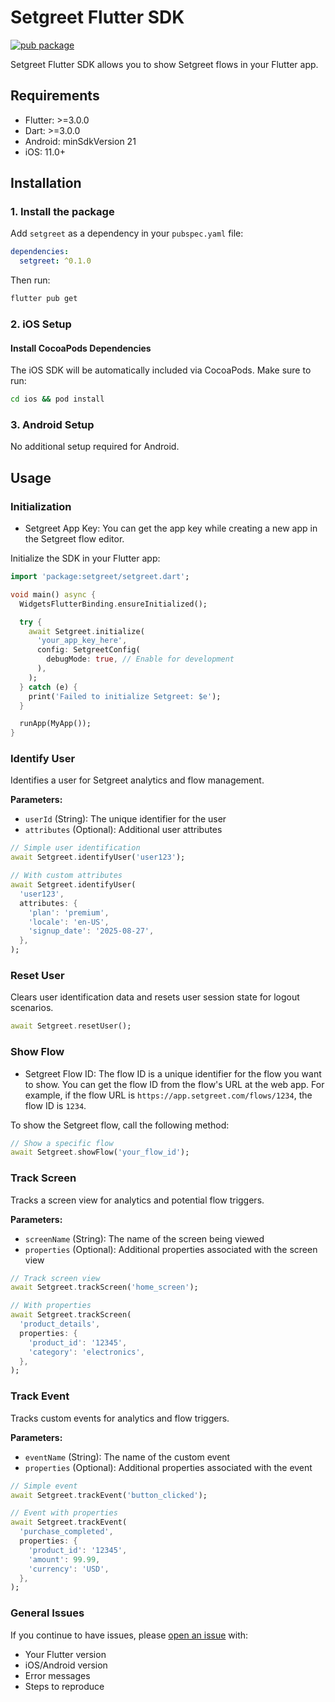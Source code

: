 # Setgreet Flutter SDK

[![pub package](https://img.shields.io/pub/v/setgreet.svg)](https://pub.dev/packages/setgreet)

Setgreet Flutter SDK allows you to show Setgreet flows in your Flutter app.

## Requirements

- Flutter: >=3.0.0
- Dart: >=3.0.0
- Android: minSdkVersion 21
- iOS: 11.0+

## Installation

### 1. Install the package

Add `setgreet` as a dependency in your `pubspec.yaml` file:

```yaml
dependencies:
  setgreet: ^0.1.0
```

Then run:

```bash
flutter pub get
```

### 2. iOS Setup

#### Install CocoaPods Dependencies

The iOS SDK will be automatically included via CocoaPods. Make sure to run:

```bash
cd ios && pod install
```

### 3. Android Setup

No additional setup required for Android.

## Usage

### Initialization

- Setgreet App Key: You can get the app key while creating a new app in the Setgreet flow editor.

Initialize the SDK in your Flutter app:

```dart
import 'package:setgreet/setgreet.dart';

void main() async {
  WidgetsFlutterBinding.ensureInitialized();

  try {
    await Setgreet.initialize(
      'your_app_key_here',
      config: SetgreetConfig(
        debugMode: true, // Enable for development
      ),
    );
  } catch (e) {
    print('Failed to initialize Setgreet: $e');
  }

  runApp(MyApp());
}
```

### Identify User

Identifies a user for Setgreet analytics and flow management.

**Parameters:**

- `userId` (String): The unique identifier for the user
- `attributes` (Optional): Additional user attributes

```dart
// Simple user identification
await Setgreet.identifyUser('user123');

// With custom attributes
await Setgreet.identifyUser(
  'user123',
  attributes: {
    'plan': 'premium',
    'locale': 'en-US',
    'signup_date': '2025-08-27',
  },
);
```

### Reset User

Clears user identification data and resets user session state for logout scenarios.

```dart
await Setgreet.resetUser();
```

### Show Flow

- Setgreet Flow ID: The flow ID is a unique identifier for the flow you want to show. You can get the flow ID from the flow's URL at the web app. For example, if the flow URL is `https://app.setgreet.com/flows/1234`, the flow ID is `1234`.

To show the Setgreet flow, call the following method:

```dart
// Show a specific flow
await Setgreet.showFlow('your_flow_id');
```

### Track Screen

Tracks a screen view for analytics and potential flow triggers.

**Parameters:**

- `screenName` (String): The name of the screen being viewed
- `properties` (Optional): Additional properties associated with the screen view

```dart
// Track screen view
await Setgreet.trackScreen('home_screen');

// With properties
await Setgreet.trackScreen(
  'product_details',
  properties: {
    'product_id': '12345',
    'category': 'electronics',
  },
);
```

### Track Event

Tracks custom events for analytics and flow triggers.

**Parameters:**

- `eventName` (String): The name of the custom event
- `properties` (Optional): Additional properties associated with the event

```dart
// Simple event
await Setgreet.trackEvent('button_clicked');

// Event with properties
await Setgreet.trackEvent(
  'purchase_completed',
  properties: {
    'product_id': '12345',
    'amount': 99.99,
    'currency': 'USD',
  },
);
```

### General Issues

If you continue to have issues, please [open an issue](https://github.com/setgreet/setgreet-flutter-sdk/issues) with:

- Your Flutter version
- iOS/Android version
- Error messages
- Steps to reproduce
